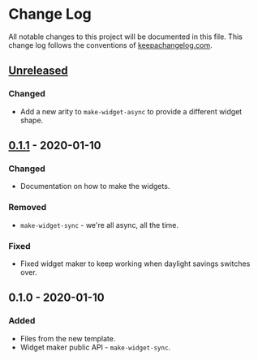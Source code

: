 # Change Log
All notable changes to this project will be documented in this file. This change log follows the conventions of [keepachangelog.com](http://keepachangelog.com/).

## [Unreleased]
### Changed
- Add a new arity to `make-widget-async` to provide a different widget shape.

## [0.1.1] - 2020-01-10
### Changed
- Documentation on how to make the widgets.

### Removed
- `make-widget-sync` - we're all async, all the time.

### Fixed
- Fixed widget maker to keep working when daylight savings switches over.

## 0.1.0 - 2020-01-10
### Added
- Files from the new template.
- Widget maker public API - `make-widget-sync`.

[Unreleased]: https://github.com/your-name/check-weather/compare/0.1.1...HEAD
[0.1.1]: https://github.com/your-name/check-weather/compare/0.1.0...0.1.1
